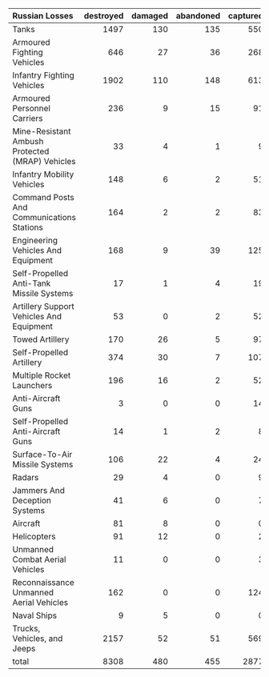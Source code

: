| Russian Losses                                   |   destroyed |   damaged |   abandoned |   captured |   total |
|:-------------------------------------------------|------------:|----------:|------------:|-----------:|--------:|
| Tanks                                            |        1497 |       130 |         135 |        550 |    2312 |
| Armoured Fighting Vehicles                       |         646 |        27 |          36 |        268 |     977 |
| Infantry Fighting Vehicles                       |        1902 |       110 |         148 |        613 |    2773 |
| Armoured Personnel Carriers                      |         236 |         9 |          15 |         91 |     351 |
| Mine-Resistant Ambush Protected  (MRAP) Vehicles |          33 |         4 |           1 |          9 |      47 |
| Infantry Mobility Vehicles                       |         148 |         6 |           2 |         51 |     207 |
| Command Posts And Communications Stations        |         164 |         2 |           2 |         83 |     251 |
| Engineering Vehicles And Equipment               |         168 |         9 |          39 |        125 |     341 |
| Self-Propelled Anti-Tank Missile Systems         |          17 |         1 |           4 |         19 |      41 |
| Artillery Support Vehicles And Equipment         |          53 |         0 |           2 |         52 |     107 |
| Towed Artillery                                  |         170 |        26 |           5 |         97 |     298 |
| Self-Propelled Artillery                         |         374 |        30 |           7 |        107 |     518 |
| Multiple Rocket Launchers                        |         196 |        16 |           2 |         52 |     266 |
| Anti-Aircraft Guns                               |           3 |         0 |           0 |         14 |      17 |
| Self-Propelled Anti-Aircraft Guns                |          14 |         1 |           2 |          8 |      25 |
| Surface-To-Air Missile Systems                   |         106 |        22 |           4 |         24 |     156 |
| Radars                                           |          29 |         4 |           0 |          9 |      42 |
| Jammers And Deception Systems                    |          41 |         6 |           0 |          7 |      54 |
| Aircraft                                         |          81 |         8 |           0 |          0 |      89 |
| Helicopters                                      |          91 |        12 |           0 |          2 |     105 |
| Unmanned Combat Aerial Vehicles                  |          11 |         0 |           0 |          3 |      14 |
| Reconnaissance Unmanned Aerial Vehicles          |         162 |         0 |           0 |        124 |     286 |
| Naval Ships                                      |           9 |         5 |           0 |          0 |      14 |
| Trucks, Vehicles, and Jeeps                      |        2157 |        52 |          51 |        569 |    2829 |
| total                                            |        8308 |       480 |         455 |       2877 |   12120 |